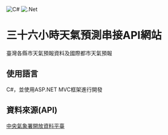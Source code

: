 ![C#](https://img.shields.io/badge/c%23-%23239120.svg?style=for-the-badge&logo=csharp&logoColor=white)
![.Net](https://img.shields.io/badge/.NET-5C2D91?style=for-the-badge&logo=.net&logoColor=white)
# 三十六小時天氣預測串接API網站

臺灣各縣市天氣預報資料及國際都市天氣預報

## 使用語言

C#，並使用ASP.NET MVC框架進行開發

## 資料來源(API)

[中央氣象署開放資料平臺](https://opendata.cwa.gov.tw/dist/opendata-swagger.html#/%E9%A0%90%E5%A0%B1/get_v1_rest_datastore_F_C0032_001)

